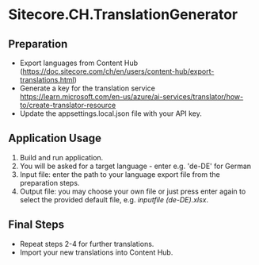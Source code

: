 # Sitecore.CH.TranslationGenerator
## Preparation
* Export languages from Content Hub (https://doc.sitecore.com/ch/en/users/content-hub/export-translations.html)
* Generate a key for the translation service https://learn.microsoft.com/en-us/azure/ai-services/translator/how-to/create-translator-resource
* Update the appsettings.local.json file with your API key.
 
## Application Usage
1. Build and run application.
2. You will be asked for a target language - enter e.g. 'de-DE' for German
3. Input file: enter the path to your language export file from the preparation steps.
4. Output file: you may choose your own file or just press enter again to select the provided default file, e.g. _inputfile (de-DE).xlsx_.
## Final Steps
* Repeat steps 2-4 for further translations.
* Import your new translations into Content Hub.
